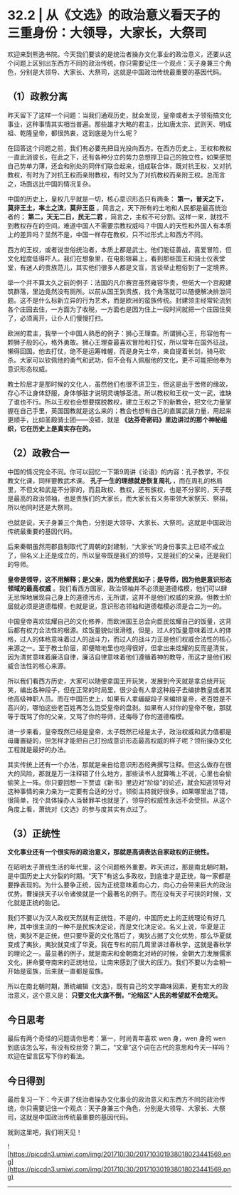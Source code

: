 # 32.2 | 从《文选》的政治意义看天子的三重身份：大领导，大家长，大祭司

欢迎来到熊逸书院。今天我们要谈的是统治者操办文化事业的政治意义，还要从这个问题上区别出东西方不同的政治传统，你只需要记住一个观点：天子身兼三个角色，分别是大领导、大家长、大祭司，这就是中国政治传统最重要的基因代码。

## （1）政教分离

昨天留下了这样一个问题：当我们通观历史，就会发现，皇帝或者太子领衔搞文化事业，这种事情其实相当普遍。那些雄才大略的君主，比如唐太宗、武则天、明成祖、乾隆皇帝，都很热衷，这到底是为什么呢？

在回答这个问题之前，我们有必要先把目光投向西方。在西方历史上，王权和教权一直此消彼长，在此之下，还有各种分立的势力总想捍卫自己的独立性，如果感觉自己势单力薄，还会和别处的同伴们联合起来，组成联合体，既对抗王权，又对抗教权，有时为了对抗王权而亲附教权，有时又为了对抗教权而亲附王权。总而言之，场面远比中国的情况复杂。

中国的历史上，皇权几乎就是一切，核心意识形态只有两条： **第一，普天之下，莫非王土，率土之滨，莫非王臣** 。简言之，天下所有的土地和人民都是最高统治者的； **第二，天无二日，民无二君** ，简言之，主权不可分割。这样一来，就找不到教权存在的空间。难道中国人不需要宗教权威吗？中国人的天性和外国人有本质上的差异吗？显然不是，中国一样存在教权，只不过形式上和西方不同。

西方的王权，或者说世俗统治者，本质上都是武士。他们能征善战，喜爱冒险，但文化程度低得吓人。我们在想象里，在电影银幕上，看到那些国王和骑士仪表堂堂，有迷人的贵族范儿，其实他们很多人都是文盲，言谈举止粗俗到了一定境界。

举一个并不算太久之前的例子：法国的凡尔赛宫虽然雍容华贵，但偌大一个宫殿建筑群落，里边竟然没有厕所。以前从国王到贵族，找个角落就可以随便解决排泄问题。这不是什么标新立异的行为艺术，而是欧洲的蛮族传统。封建领主经常轮流到各个庄园去住，一方面为了收税，一方面也是因为住上一段时间就把一个庄园住臭了，必须离开，让仆人们慢慢打扫。

欧洲的君主，我举一个中国人熟悉的例子：狮心王理查。所谓狮心王，形容他有一颗狮子般的心，格外勇敢。狮心王理查最喜欢冒险和打仗，所以常年在国外征战，懒得回国。他去打仗，绝不是运筹帷幄，而是身先士卒，亲自提着长剑，骑马砍杀。大家可以钦佩他的勇气和武功，但不会有人佩服他的文化，更不可能把他奉为意识形态权威。

教士阶层才是那时候的文化人，虽然他们也很不讲卫生，但这是出于苦修的缘故，存心不让身体舒服，身体够脏才说明灵魂够圣洁。所以教权和王权一文一武，谁缺了谁也不行。所以王权也会想要摆脱教权，建立王权之下的新教会，把文化力量掌握在自己手里，英国国教就是这么来的；教会也想有自己的直属武装力量，用起来更顺手，比如圣殿骑士团——没错，就是 **《达芬奇密码》里边讲过的那个神秘组织，它在历史上是真实存在的。**

## （2）政教合一

中国的情况完全不同。你可以回忆一下第9周讲《论语》的内容：孔子教学，不仅教文化课，同样要教武术课。 **孔子一生的理想就是恢复周礼** ，而在周礼的格局里，不但文和武是不分家的，而且政权、教权，还有族权，也是不分家的，天子既是最高的政治领袖，也是贵族们的大家长，而大家长有义务带领大家祭天、祭祖，所以他同时还是大祭司。

也就是说，天子身兼三个角色，分别是大领导、大家长、大祭司。这就是中国政治传统最重要的基因代码。

后来秦朝虽然用郡县制取代了周朝的封建制，“大家长”的身份事实上已经不成立了，但名义上还是成立的，所以皇帝既是我们的领导，又是我们的父亲，还是我们的导师。

 **皇帝是领导，这不用解释；是父亲，因为他爱民如子；是导师，因为他是意识形态领域的最高权威** 。我们看西方国家，政治领袖并不必须是道德楷模，他们可以肆无忌惮地展现自己身上的道德污点，无所谓，这并不是他们权威的来源。但教士阶层就必须是道德楷模，也就是说，意识形态领袖和道德楷模必须是合二为一的。

中国皇帝喜欢炫耀自己的文化修养，而欧洲国王总会向臣民炫耀自己的饭量，这背后都有权力合法性的根源。炫饭量貌似很滑稽，但是，过人的饭量意味着过人的体格，过人的体格意味着过人的战斗力，而过人的战斗力正是他们权威合法性的核心来源之一。至于教士阶层，即便暗地里也吃得很好，但拿出来炫耀的反而是清贫，因为清贫意味着廉洁自律，廉洁自律意味着他们遵循着神的教导，而这才是他们权威合法性的核心来源。

所以我们看西方历史，大家可以随便拿国王开玩笑，发展到今天就是拿总统开玩笑，编出各种段子，但在正常的时局里，很少会有人拿这种段子去编排教皇或者其他高级神职人员。而在中国历史上，如果有人拿龌龊段子来编排皇帝，老百姓是不高兴的，哪怕这些老百姓再怎么饱受皇帝的盘剥。如果有人对你的皇帝不敬，那就等于既骂了你的父亲，又骂了你的导师，还侮辱了你的道德楷模。

进一步来看，皇帝既然已经是皇帝，太子既然已经是太子，政治权威和武力值都是毋庸置疑的，但怎样才能把自己打扮成意识形态最高权威的样子呢？领衔操办文化工程就是最好的办法。

其实传统上还有一个办法，那就是亲自给意识形态经典撰写注释。但这么做存在很大的风险，那就是万一注释错了什么地方，那些读书人就算嘴上不说，心里也会偷偷笑上一阵。你只要回想一下贾谊《新书》里边对“阶级”的论述，就会知道领导对这种事情的亲力亲为一定要有合适的分寸。领衔主持就好很多，如果哪里出了错，很简单，找个具体操办人当替罪羊也就是了，领导的权威性永远不会受损。从这个角度上看，萧统对《文选》的参与度其实有点过了。

## （3）正统性

 **文化事业还有一个很实际的政治意义，那就是高调表达自家政权的正统性。**

在昭明太子萧统生活的年代里，这个问题格外重要。昨天讲过，那是南北朝时期，是中国历史上大分裂的时期。“天下”有这么多政权，到底谁才是正统，每一家都是要挣表现的。为什么要争正统，因为正统意味着向心力，向心力会带来巨大的政治优势。曹操挟天子以令诸侯就是一个最著名的例子。而在没有天子可挟的时候，文化就是正统的胎记。

我们不要以为汉人政权天然就有正统性，不是的，中国历史上的正统理论有好几种，其中很主流的一种不是民族决定论，而是文化决定论。名义上说，华夏是正统，夷狄不是正统，但只要华夏的文化落后了，夷狄占据了文化优势，那么华夏就变成了夷狄，夷狄就变成了华夏。我在专栏的前几周里讲过春秋学，这就是春秋学的理论之一。最显著的例子，就是南宋和金朝南北对峙的时候，金朝大力发展儒家文化，拼命要夺南宋的正统地位，让南宋感到了很大的压力。我们不要以为金朝一开始是蛮族，后来就一直都是蛮族。

所以在南北朝时期，萧统编辑《文选》，既有自己的文学趣味因素，更有宏大的政治意义，这个意义是： **只要文化大旗不倒，“沦陷区”人民的希望就不会熄灭。**

## 今日思考

最后有两个奇怪的问题请你思考：第一，时尚青年喜欢 wen 身，wen 身的 wen 到底该怎么写，有没有绞丝旁？第二，“文章”这个词在古代的意思和今天一样吗？欢迎在留言区写下你的看法。

## 今日得到

最后复习一下：今天讲了统治者操办文化事业的政治意义和东西方不同的政治传统，你只需要记住一个观点：天子身兼三个角色，分别是大领导、大家长、大祭司，这就是中国政治传统最重要的基因代码。

就到这里吧，我们明天见！

![https://piccdn3.umiwi.com/img/201710/30/201710301938018023441569.png](https://piccdn3.umiwi.com/img/201710/30/201710301938018023441569.png)

---
